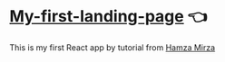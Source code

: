 # [My-first-landing-page](https://ninelka.github.io/weather-app/) :point_left:

This is my first React app by tutorial from [Hamza Mirza](https://www.youtube.com/channel/UCBV-JvG9Ubkj7AU6Cxls1Tw)
